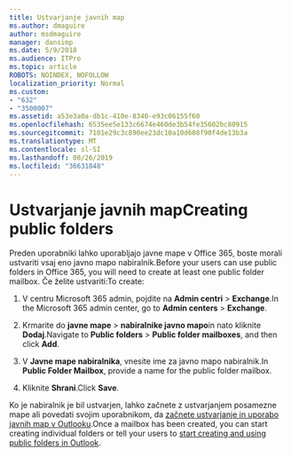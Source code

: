 ```yaml
---
title: Ustvarjanje javnih map
ms.author: dmaguire
author: msdmaguire
manager: dansimp
ms.date: 5/9/2018
ms.audience: ITPro
ms.topic: article
ROBOTS: NOINDEX, NOFOLLOW
localization_priority: Normal
ms.custom:
- "632"
- "3500007"
ms.assetid: a53e3a0a-db1c-410e-8340-e93c06155f60
ms.openlocfilehash: 6535ee5e133c6674e460de3b54fe35602bc80915
ms.sourcegitcommit: 7101e29c3c890ee23dc10a10d608f90f4de13b3a
ms.translationtype: MT
ms.contentlocale: sl-SI
ms.lasthandoff: 08/26/2019
ms.locfileid: "36631848"
---
```

# <a name="creating-public-folders"></a><span data-ttu-id="23741-102">Ustvarjanje javnih map</span><span class="sxs-lookup"><span data-stu-id="23741-102">Creating public folders</span></span>

<span data-ttu-id="23741-103">Preden uporabniki lahko uporabljajo javne mape v Office 365, boste morali ustvariti vsaj eno javno mapo nabiralnik.</span><span class="sxs-lookup"><span data-stu-id="23741-103">Before your users can use public folders in Office 365, you will need to create at least one public folder mailbox.</span></span> <span data-ttu-id="23741-104">Če želite ustvariti:</span><span class="sxs-lookup"><span data-stu-id="23741-104">To create:</span></span>
  
1. <span data-ttu-id="23741-105">V centru Microsoft 365 admin, pojdite na **Admin centri** \> **Exchange**.</span><span class="sxs-lookup"><span data-stu-id="23741-105">In the Microsoft 365 admin center, go to **Admin centers** \> **Exchange**.</span></span>

2. <span data-ttu-id="23741-106">Krmarite do **javne mape** \> **nabiralnike javno mapo**in nato kliknite **Dodaj**.</span><span class="sxs-lookup"><span data-stu-id="23741-106">Navigate to **Public folders** \> **Public folder mailboxes**, and then click **Add**.</span></span>

3. <span data-ttu-id="23741-107">V **Javne mape nabiralnika**, vnesite ime za javno mapo nabiralnik.</span><span class="sxs-lookup"><span data-stu-id="23741-107">In **Public Folder Mailbox**, provide a name for the public folder mailbox.</span></span>

4. <span data-ttu-id="23741-108">Kliknite **Shrani**.</span><span class="sxs-lookup"><span data-stu-id="23741-108">Click **Save**.</span></span>

<span data-ttu-id="23741-109">Ko je nabiralnik je bil ustvarjen, lahko začnete z ustvarjanjem posamezne mape ali povedati svojim uporabnikom, da [začnete ustvarjanje in uporabo javnih map v Outlooku](https://support.office.com/article/Create-and-share-a-public-folder-in-Outlook-a2835011-d524-4a5c-a207-05c159bb2a97).</span><span class="sxs-lookup"><span data-stu-id="23741-109">Once a mailbox has been created, you can start creating individual folders or tell your users to [start creating and using public folders in Outlook](https://support.office.com/article/Create-and-share-a-public-folder-in-Outlook-a2835011-d524-4a5c-a207-05c159bb2a97).</span></span>
  